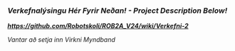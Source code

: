 ### ***Verkefnalýsingu Hér Fyrir Neðan! -  Project Description Below!***

***https://github.com/Robotskoli/ROB2A_V24/wiki/Verkefni-2***

*Vantar að setja inn Virkni Myndband*
